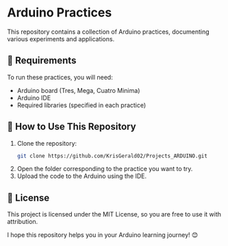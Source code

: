 # Arduino Practices  

This repository contains a collection of Arduino practices, documenting various experiments and applications.  

## 📌 Requirements  

To run these practices, you will need:  
- Arduino board (Tres, Mega, Cuatro Minima)  
- Arduino IDE  
- Required libraries (specified in each practice)  

## 🚀 How to Use This Repository  

1. Clone the repository:  
   ```sh
   git clone https://github.com/KrisGerald02/Projects_ARDUINO.git

   ```
2. Open the folder corresponding to the practice you want to try.
3. Upload the code to the Arduino using the IDE.

## 📜 License
This project is licensed under the MIT License, so you are free to use it with attribution.

I hope this repository helps you in your Arduino learning journey! 😊
